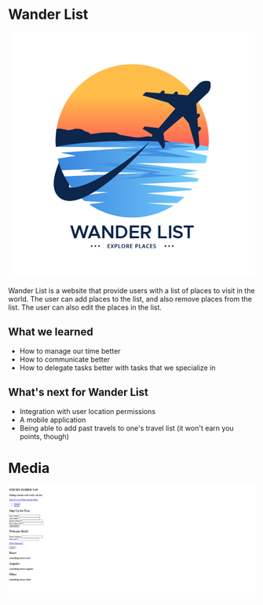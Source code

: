 # Wander List
<p align="center">
  <img src="https://github.com/Yubo-Cao/traveler/blob/master/Wander%20List%20Logo.png?raw=true">
</p>

Wander List is a website that provide users with a list of places to visit
in the world. The user can add places to the list, and also remove places
from the list. The user can also edit the places in the list.

## What we learned
- How to manage our time better 
- How to communicate better
- How to delegate tasks better with tasks that we specialize in

## What's next for Wander List
- Integration with user location permissions
- A mobile application
- Being able to add past travels to one's travel list (it won't earn you points, though)

# Media

<p align="center">
  <img src="media.png">
</p>
